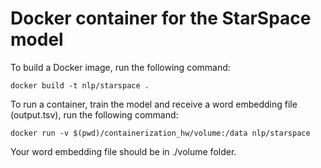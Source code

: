#  Docker container for the StarSpace model

To build a Docker image, run the following command:

`docker build -t nlp/starspace .`


To run a container, train the model and receive a word embedding file (output.tsv), run the following command:

`docker run -v $(pwd)/containerization_hw/volume:/data nlp/starspace`


Your word embedding file should be in ./volume folder.
